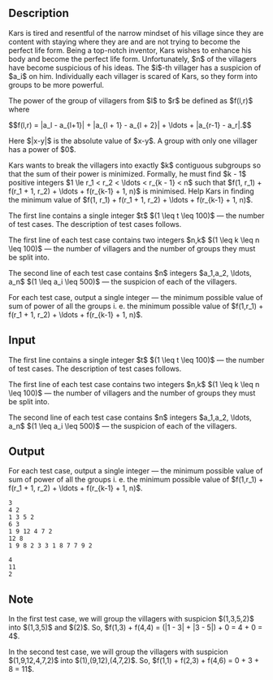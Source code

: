 ## Description

<div><p><span class="tex-font-style-it">Kars</span> is tired and resentful of the narrow mindset of his village since they are content with staying where they are and are not trying to become the perfect life form. Being a top-notch inventor, <span class="tex-font-style-it">Kars</span> wishes to enhance his body and become the perfect life form. Unfortunately, $n$ of the villagers have become suspicious of his ideas. The $i$-th villager has a suspicion of $a_i$ on him. Individually each villager is scared of Kars, so they form into groups to be more powerful.</p><p>The power of the group of villagers from $l$ to $r$ be defined as $f(l,r)$ where </p><p>$$f(l,r) = |a_l - a_{l+1}| + |a_{l + 1} - a_{l + 2}| + \ldots + |a_{r-1} - a_r|.$$</p><p>Here $|x-y|$ is the absolute value of $x-y$. A group with only one villager has a power of $0$.</p><p><span class="tex-font-style-it">Kars</span> wants to break the villagers into exactly $k$ contiguous subgroups so that the sum of their power is minimized. Formally, he must find $k - 1$ positive integers $1 \le r_1 &lt; r_2 &lt; \ldots &lt; r_{k - 1} &lt; n$ such that $f(1, r_1) + f(r_1 + 1, r_2) + \ldots + f(r_{k-1} + 1, n)$ is minimised. Help <span class="tex-font-style-it">Kars</span> in finding the minimum value of $f(1, r_1) + f(r_1 + 1, r_2) + \ldots + f(r_{k-1} + 1, n)$.</p></div><div class="input-specification"><p>The first line contains a single integer $t$ $(1 \leq t \leq 100)$&nbsp;— the number of test cases. The description of test cases follows.</p><p>The first line of each test case contains two integers $n,k$ $(1 \leq k \leq n \leq 100)$&nbsp;— the number of villagers and the number of groups they must be split into.</p><p>The second line of each test case contains $n$ integers $a_1,a_2, \ldots, a_n$ $(1 \leq a_i \leq 500)$&nbsp;— the suspicion of each of the villagers.</p></div><div class="output-specification"><p>For each test case, output a single integer&nbsp;— the minimum possible value of sum of power of all the groups i.&nbsp;e. the minimum possible value of $f(1,r_1) + f(r_1 + 1, r_2) + \ldots + f(r_{k-1} + 1, n)$.</p></div>

## Input

<p>The first line contains a single integer $t$ $(1 \leq t \leq 100)$&nbsp;— the number of test cases. The description of test cases follows.</p><p>The first line of each test case contains two integers $n,k$ $(1 \leq k \leq n \leq 100)$&nbsp;— the number of villagers and the number of groups they must be split into.</p><p>The second line of each test case contains $n$ integers $a_1,a_2, \ldots, a_n$ $(1 \leq a_i \leq 500)$&nbsp;— the suspicion of each of the villagers.</p>

## Output

<p>For each test case, output a single integer&nbsp;— the minimum possible value of sum of power of all the groups i.&nbsp;e. the minimum possible value of $f(1,r_1) + f(r_1 + 1, r_2) + \ldots + f(r_{k-1} + 1, n)$.</p>





```input1|2,3,6,7
3
4 2
1 3 5 2
6 3
1 9 12 4 7 2
12 8
1 9 8 2 3 3 1 8 7 7 9 2
```




```output1
4
11
2
```



## Note

<p>In the first test case, we will group the villagers with suspicion $(1,3,5,2)$ into $(1,3,5)$ and $(2)$. So, $f(1,3) + f(4,4) = (|1 - 3| + |3 - 5|) + 0 = 4 + 0 = 4$.</p><p>In the second test case, we will group the villagers with suspicion $(1,9,12,4,7,2)$ into $(1),(9,12),(4,7,2)$. So, $f(1,1) + f(2,3) + f(4,6) = 0 + 3 + 8 = 11$.</p>
